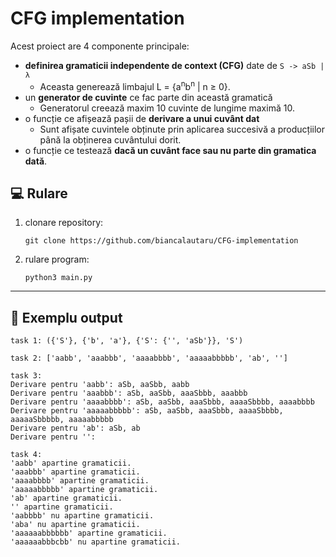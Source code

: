 # CFG implementation

Acest proiect are 4 componente principale:
- **definirea gramaticii independente de context (CFG)** date de `S -> aSb | λ`
  - Aceasta generează limbajul L = {a<sup>n</sup>b<sup>n</sup> | n ≥ 0}.
- un **generator de cuvinte** ce fac parte din această gramatică
  - Generatorul creează maxim 10 cuvinte de lungime maximă 10.
- o funcție ce afișează pașii de **derivare a unui cuvânt dat**
  - Sunt afișate cuvintele obținute prin aplicarea succesivă a producțiilor până la obținerea cuvântului dorit.
- o funcție ce testează **dacă un cuvânt face sau nu parte din gramatica dată**.

## 💻 Rulare

1. clonare repository:
   ```
   git clone https://github.com/biancalautaru/CFG-implementation
   ```
2. rulare program:
   ```
   python3 main.py
   ```

---

## 📖 Exemplu output

```
task 1: ({'S'}, {'b', 'a'}, {'S': {'', 'aSb'}}, 'S')

task 2: ['aabb', 'aaabbb', 'aaaabbbb', 'aaaaabbbbb', 'ab', '']

task 3:
Derivare pentru 'aabb': aSb, aaSbb, aabb
Derivare pentru 'aaabbb': aSb, aaSbb, aaaSbbb, aaabbb
Derivare pentru 'aaaabbbb': aSb, aaSbb, aaaSbbb, aaaaSbbbb, aaaabbbb
Derivare pentru 'aaaaabbbbb': aSb, aaSbb, aaaSbbb, aaaaSbbbb, aaaaaSbbbbb, aaaaabbbbb
Derivare pentru 'ab': aSb, ab
Derivare pentru '': 

task 4:
'aabb' apartine gramaticii.
'aaabbb' apartine gramaticii.
'aaaabbbb' apartine gramaticii.
'aaaaabbbbb' apartine gramaticii.
'ab' apartine gramaticii.
'' apartine gramaticii.
'aabbbb' nu apartine gramaticii.
'aba' nu apartine gramaticii.
'aaaaaabbbbbb' apartine gramaticii.
'aaaaaabbbcbb' nu apartine gramaticii.
```

